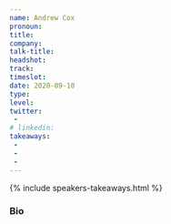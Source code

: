 ```yaml
---
name: Andrew Cox
pronoun: 
title: 
company: 
talk-title: 
headshot: 
track: 
timeslot: 
date: 2020-09-10
type: 
level: 
twitter:
 - 
# linkedin: 
takeaways:
 - 
 - 
 - 
---
```


<p></p>

{% include speakers-takeaways.html %}

<h3>Bio</h3>
<p></p>